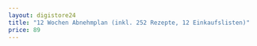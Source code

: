 ```yaml
---
layout: digistore24
title: "12 Wochen Abnehmplan (inkl. 252 Rezepte, 12 Einkaufslisten)"
price: 89
---
```

